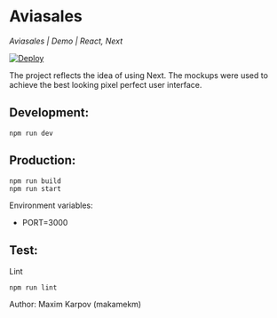 # Aviasales

_Aviasales | Demo | React, Next_

[![Deploy](https://www.herokucdn.com/deploy/button.png)](https://heroku.com/deploy)

The project reflects the idea of using Next. The mockups were used to achieve the best looking pixel perfect user interface.

## Development:

```console
npm run dev
```

## Production:

```console
npm run build
npm run start
```

Environment variables:
- PORT=3000

## Test:

Lint
```console
npm run lint
```

Author: Maxim Karpov (makamekm)